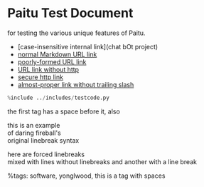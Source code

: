Paitu Test Document
===================

for testing the various unique features of Paitu.

* [case-insensitive internal link](chat bOt project)
* [normal Markdown URL link](http://www.google.com/)
* [poorly-formed URL link](google.com)
* [URL link without http](www.google.com)
* [secure http link](https://duckduckgo.com/)
* [almost-proper link without trailing slash](http://duckduckgo.com)

``` python
%include ../includes/testcode.py
```

the first tag has a space before it, also

this is an example  
of daring fireball's  
original linebreak syntax  

here are forced linebreaks  
mixed with lines without linebreaks
and another with a line break  

%tags: software, yonglwood, this is a tag with spaces
